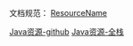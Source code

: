 文档规范：
[ResourceName](Url)

[Java资源-github](https://github.com/jobbole/awesome-java-cn)
[Java资源-全栈](https://pdai.tech/)